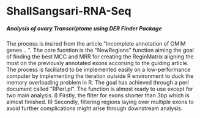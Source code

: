 # ShallSangsari-RNA-Seq
##### Analysis of ovary Transcriptome using DER Finder Package

The process is insired from the article "Incomplete annotation of OMIM genes .. ". The core fucntion is the "NewRegions" function aiming the goal of finding the best MCC and MRR for creating the ReginMatrix aligning the most on the previously annotated exons accorsing to the guiding article.\
The process is faciliated to be implemented easily on a low-performance computer by implementing the iteration outside R environment to duck the memory overloading problem in R. The goal has achieved through a perl document called "RPerl.pl".
The function is almost ready to use except for two main analysis.
I) Firstly, the filter for exons shorter than 3bp which is almost finished.
II) Secondly, filtering regions laying over multiple exons to avoid further complications might arise through downstream analysis.
